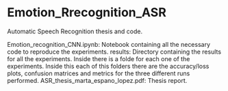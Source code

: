 # Emotion_Rrecognition_ASR
Automatic Speech Recognition thesis and code.

Emotion_recognition_CNN.ipynb: Notebook containing all the necessary code to reproduce the experiments.
results: Directory containing the results for all the experiments. Inside there is a folde for each one of the experiments. Inside this each of this folders there are the accuracy/loss plots, confusion matrices and metrics for the three different runs performed.
ASR_thesis_marta_espano_lopez.pdf: Thesis report.
